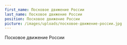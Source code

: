 ```yaml
---
first_name: Посковое движение России
last_name: Посковое движение России
position: Посковое движение России
picture: /images/uploads/посковое-движение-россии.jpg
---
```

Посковое движение России